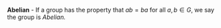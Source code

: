 **Abelian** - If a group has the property that $ab=ba$ for all $a,b \in G,$ we say the group is *Abelian.* 
